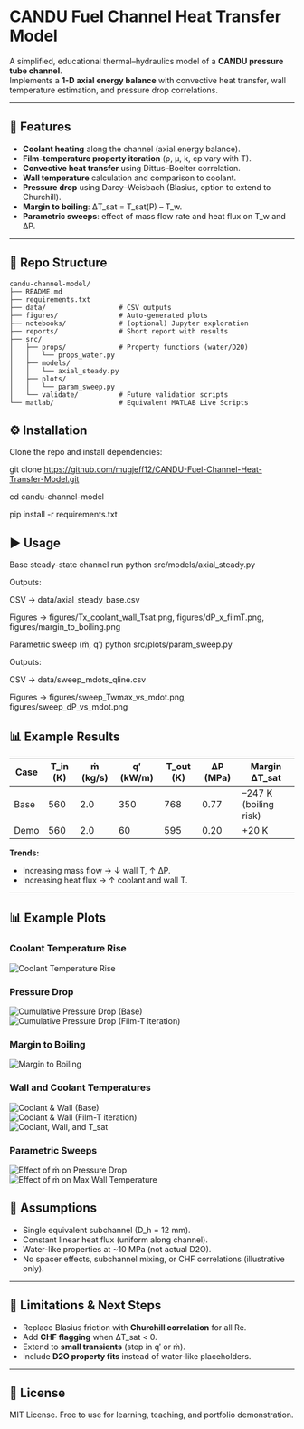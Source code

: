 # CANDU Fuel Channel Heat Transfer Model

A simplified, educational thermal–hydraulics model of a **CANDU pressure tube channel**.  
Implements a **1-D axial energy balance** with convective heat transfer, wall temperature estimation, and pressure drop correlations.  



---

## 📌 Features
- **Coolant heating** along the channel (axial energy balance).
- **Film-temperature property iteration** (ρ, μ, k, cp vary with T).
- **Convective heat transfer** using Dittus–Boelter correlation.
- **Wall temperature** calculation and comparison to coolant.
- **Pressure drop** using Darcy–Weisbach (Blasius, option to extend to Churchill).
- **Margin to boiling**: ΔT_sat = T_sat(P) – T_w.
- **Parametric sweeps**: effect of mass flow rate and heat flux on T_w and ΔP.

---

## 📂 Repo Structure
```text
candu-channel-model/
├── README.md
├── requirements.txt
├── data/                  # CSV outputs
├── figures/               # Auto-generated plots
├── notebooks/             # (optional) Jupyter exploration
├── reports/               # Short report with results
├── src/
│   ├── props/             # Property functions (water/D2O)
│   │   └── props_water.py
│   ├── models/
│   │   └── axial_steady.py
│   ├── plots/
│   │   └── param_sweep.py
│   └── validate/          # Future validation scripts
└── matlab/                # Equivalent MATLAB Live Scripts

```
## ⚙️ Installation
Clone the repo and install dependencies:

git clone https://github.com/mugjeff12/CANDU-Fuel-Channel-Heat-Transfer-Model.git

cd candu-channel-model

pip install -r requirements.txt

## ▶️ Usage

Base steady-state channel run
python src/models/axial_steady.py


Outputs:

CSV → data/axial_steady_base.csv

Figures → figures/Tx_coolant_wall_Tsat.png, figures/dP_x_filmT.png, figures/margin_to_boiling.png

Parametric sweep (ṁ, q′)
python src/plots/param_sweep.py


Outputs:

CSV → data/sweep_mdots_qline.csv

Figures → figures/sweep_Twmax_vs_mdot.png, figures/sweep_dP_vs_mdot.png

## 📊 Example Results

| Case | T_in (K) | ṁ (kg/s) | q′ (kW/m) | T_out (K) | ΔP (MPa) | Margin ΔT_sat |
|------|----------|-----------|-----------|-----------|----------|----------------|
| Base | 560      | 2.0       | 350       | 768       | 0.77     | –247 K (boiling risk) |
| Demo | 560      | 2.0       | 60        | 595       | 0.20     | +20 K |

**Trends:**
- Increasing mass flow → ↓ wall T, ↑ ΔP.  
- Increasing heat flux → ↑ coolant and wall T.  

---

## 📊 Example Plots

### Coolant Temperature Rise
![Coolant Temperature Rise](figures/coolant_Tx_base.png)

### Pressure Drop
![Cumulative Pressure Drop (Base)](figures/dP_x_base.png)  
![Cumulative Pressure Drop (Film-T iteration)](figures/dP_x_filmT.png)

### Margin to Boiling
![Margin to Boiling](figures/margin_to_boiling.png)

### Wall and Coolant Temperatures
![Coolant & Wall (Base)](figures/Tx_coolant_wall_base.png)  
![Coolant & Wall (Film-T iteration)](figures/Tx_coolant_wall_filmT.png)  
![Coolant, Wall, and T_sat](figures/Tx_coolant_wall_Tsat.png)

### Parametric Sweeps
![Effect of ṁ on Pressure Drop](figures/sweep_dP_vs_mdot.png)  
![Effect of ṁ on Max Wall Temperature](figures/sweep_Twmax_vs_mdot.png)


## 📖 Assumptions
- Single equivalent subchannel (D_h = 12 mm).
- Constant linear heat flux (uniform along channel).
- Water-like properties at ~10 MPa (not actual D2O).
- No spacer effects, subchannel mixing, or CHF correlations (illustrative only).

---

## 🚧 Limitations & Next Steps
- Replace Blasius friction with **Churchill correlation** for all Re.
- Add **CHF flagging** when ΔT_sat < 0.
- Extend to **small transients** (step in q′ or ṁ).
- Include **D2O property fits** instead of water-like placeholders.

---

## 📜 License
MIT License. Free to use for learning, teaching, and portfolio demonstration.



